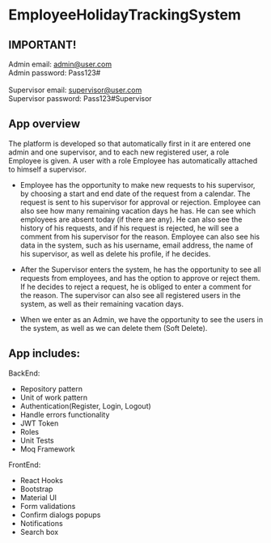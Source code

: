 # EmployeeHolidayTrackingSystem

## IMPORTANT!</br>
Admin email: admin@user.com </br>
Admin password: Pass123# </br> </br>
Supervisor email: supervisor@user.com </br>
Supervisor password: Pass123#Supervisor </br>

## App overview</br>
The platform is developed so that automatically first in it are entered one admin and one supervisor, and to each new registered user, a role Employee is given. 
A user with a role Employee has automatically attached to himself a supervisor. 
- Employee has the opportunity to make new requests to his supervisor, by choosing a start and end date of the request from a calendar.
  The request is sent to his supervisor for approval or rejection. Employee can also see how many remaining vacation days he has.
  He can see which employees are absent today (if there are any). He can also see the history of his requests, and if his request is rejected, he will see a comment from his supervisor for the reason.
  Employee can also see his data in the system, such as his username, email address, the name of his supervisor, as well as delete his profile, if he decides.
  
- After the Supervisor enters the system, he has the opportunity to see all requests from employees, and has the option to approve or reject them.
  If he decides to reject a request, he is obliged to enter a comment for the reason.
  The supervisor can also see all registered users in the system, as well as their remaining vacation days.
  
- When we enter as an Admin, we have the opportunity to see the users in the system, as well as we can delete them (Soft Delete).

## App includes:</br>
BackEnd: </br>
- Repository pattern
- Unit of work pattern
- Authentication(Register, Login, Logout)
- Handle errors functionality
- JWT Token
- Roles
- Unit Tests
- Moq Framework </br>

FrontEnd: </br>
- React Hooks
- Bootstrap
- Material UI
- Form validations
- Confirm dialogs popups
- Notifications
- Search box
